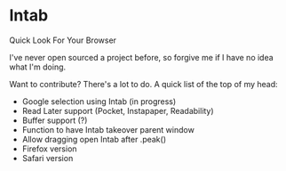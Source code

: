 Intab
=====
Quick Look For Your Browser

I've never open sourced a project before, so forgive me if I have no idea what I'm doing.

Want to contribute? There's a lot to do. A quick list of the top of my head:

* Google selection using Intab (in progress)
* Read Later support (Pocket, Instapaper, Readability)
* Buffer support (?)
* Function to have Intab takeover parent window
* Allow dragging open Intab after .peak()
* Firefox version
* Safari version
